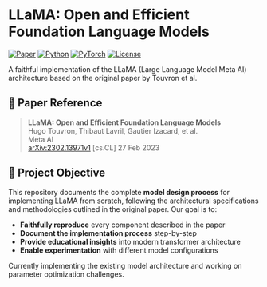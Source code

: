 # LLaMA: Open and Efficient Foundation Language Models

[![Paper](https://img.shields.io/badge/arXiv-2302.13971-b31b1b.svg)](https://arxiv.org/abs/2302.13971v1)
[![Python](https://img.shields.io/badge/Python-3.8+-blue.svg)](https://www.python.org/downloads/)
[![PyTorch](https://img.shields.io/badge/PyTorch-2.0+-orange.svg)](https://pytorch.org/)
[![License](https://img.shields.io/badge/License-MIT-green.svg)](LICENSE)

A faithful implementation of the LLaMA (Large Language Model Meta AI) architecture based on the original paper by Touvron et al.

## 📖 Paper Reference

> **LLaMA: Open and Efficient Foundation Language Models**  
> Hugo Touvron, Thibaut Lavril, Gautier Izacard, et al.  
> Meta AI  
> [arXiv:2302.13971v1](https://arxiv.org/abs/2302.13971v1) [cs.CL] 27 Feb 2023

## 🎯 Project Objective

This repository documents the complete **model design process** for implementing LLaMA from scratch, following the architectural specifications and methodologies outlined in the original paper. Our goal is to:

- **Faithfully reproduce** every component described in the paper
- **Document the implementation process** step-by-step
- **Provide educational insights** into modern transformer architecture
- **Enable experimentation** with different model configurations

Currently implementing the existing model architecture and working on parameter optimization challenges.